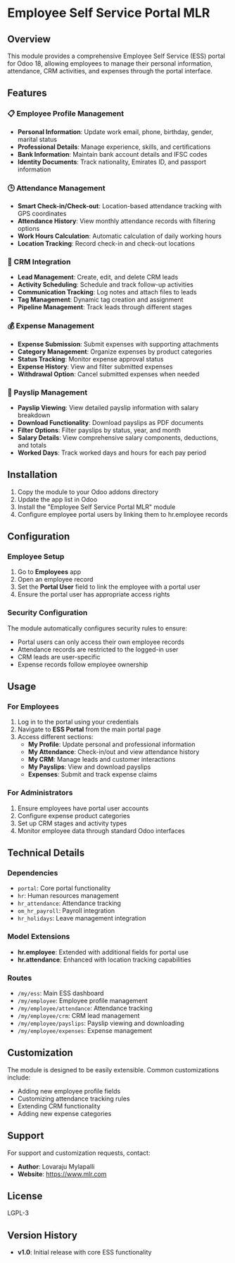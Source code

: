 # Employee Self Service Portal MLR

## Overview
This module provides a comprehensive Employee Self Service (ESS) portal for Odoo 18, allowing employees to manage their personal information, attendance, CRM activities, and expenses through the portal interface.

## Features

### 📋 Employee Profile Management
- **Personal Information**: Update work email, phone, birthday, gender, marital status
- **Professional Details**: Manage experience, skills, and certifications
- **Bank Information**: Maintain bank account details and IFSC codes
- **Identity Documents**: Track nationality, Emirates ID, and passport information

### 🕒 Attendance Management
- **Smart Check-in/Check-out**: Location-based attendance tracking with GPS coordinates
- **Attendance History**: View monthly attendance records with filtering options
- **Work Hours Calculation**: Automatic calculation of daily working hours
- **Location Tracking**: Record check-in and check-out locations

### 🎯 CRM Integration
- **Lead Management**: Create, edit, and delete CRM leads
- **Activity Scheduling**: Schedule and track follow-up activities
- **Communication Tracking**: Log notes and attach files to leads
- **Tag Management**: Dynamic tag creation and assignment
- **Pipeline Management**: Track leads through different stages

### 💰 Expense Management
- **Expense Submission**: Submit expenses with supporting attachments
- **Category Management**: Organize expenses by product categories
- **Status Tracking**: Monitor expense approval status
- **Expense History**: View and filter submitted expenses
- **Withdrawal Option**: Cancel submitted expenses when needed

### 📄 Payslip Management
- **Payslip Viewing**: View detailed payslip information with salary breakdown
- **Download Functionality**: Download payslips as PDF documents
- **Filter Options**: Filter payslips by status, year, and month
- **Salary Details**: View comprehensive salary components, deductions, and totals
- **Worked Days**: Track worked days and hours for each pay period

## Installation

1. Copy the module to your Odoo addons directory
2. Update the app list in Odoo
3. Install the "Employee Self Service Portal MLR" module
4. Configure employee portal users by linking them to hr.employee records

## Configuration

### Employee Setup
1. Go to **Employees** app
2. Open an employee record
3. Set the **Portal User** field to link the employee with a portal user
4. Ensure the portal user has appropriate access rights

### Security Configuration
The module automatically configures security rules to ensure:
- Portal users can only access their own employee records
- Attendance records are restricted to the logged-in user
- CRM leads are user-specific
- Expense records follow employee ownership

## Usage

### For Employees
1. Log in to the portal using your credentials
2. Navigate to **ESS Portal** from the main portal page
3. Access different sections:
   - **My Profile**: Update personal and professional information
   - **My Attendance**: Check-in/out and view attendance history
   - **My CRM**: Manage leads and customer interactions
   - **My Payslips**: View and download payslips
   - **Expenses**: Submit and track expense claims

### For Administrators
1. Ensure employees have portal user accounts
2. Configure expense product categories
3. Set up CRM stages and activity types
4. Monitor employee data through standard Odoo interfaces

## Technical Details

### Dependencies
- `portal`: Core portal functionality
- `hr`: Human resources management
- `hr_attendance`: Attendance tracking
- `om_hr_payroll`: Payroll integration
- `hr_holidays`: Leave management integration

### Model Extensions
- **hr.employee**: Extended with additional fields for portal use
- **hr.attendance**: Enhanced with location tracking capabilities

### Routes
- `/my/ess`: Main ESS dashboard
- `/my/employee`: Employee profile management
- `/my/employee/attendance`: Attendance tracking
- `/my/employee/crm`: CRM lead management
- `/my/employee/payslips`: Payslip viewing and downloading
- `/my/employee/expenses`: Expense management

## Customization

The module is designed to be easily extensible. Common customizations include:
- Adding new employee profile fields
- Customizing attendance tracking rules
- Extending CRM functionality
- Adding new expense categories

## Support

For support and customization requests, contact:
- **Author**: Lovaraju Mylapalli
- **Website**: https://www.mlr.com

## License
LGPL-3

## Version History
- **v1.0**: Initial release with core ESS functionality
